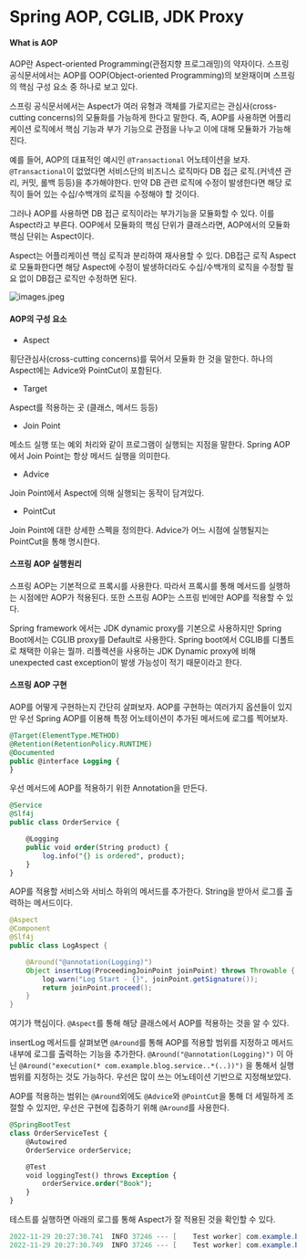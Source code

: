 # Spring AOP, CGLIB, JDK Proxy

#### What is AOP

AOP란 Aspect-oriented Programming(관점지향 프로그래밍)의 약자이다. 스프링 공식문서에서는 AOP를 OOP(Object-oriented Programming)의 보완재이며 스프링의 핵심 구성 요소 중 하나로 보고 있다.

스프링 공식문서에서는 Aspect가 여러 유형과 객체를 가로지르는 관심사(cross-cutting concerns)의 모듈화를 가능하게 한다고 말한다. 즉, AOP를 사용하면 어플리케이션 로직에서 핵심 기능과 부가 기능으로 관점을 나누고 이에 대해 모듈화가 가능해진다.

예를 들어, AOP의 대표적인 예시인 `@Transactional` 어노테이션을 보자. `@Transactional`이 없었다면 서비스단의 비즈니스 로직마다 DB 접근 로직.(커넥션 관리, 커밋, 롤백 등등)을 추가해야한다. 만약 DB 관련 로직에 수정이 발생한다면 해당 로직이 들어 있는 수십/수백개의 로직을 수정해야 할 것이다.

그러나 AOP를 사용하면 DB 접근 로직이라는 부가기능을 모듈화할 수 있다. 이를 Aspect라고 부른다. OOP에서 모듈화의 핵심 단위가 클래스라면, AOP에서의 모듈화 핵심 단위는 Aspect이다.

Aspect는 어플리케이션 핵심 로직과 분리하여 재사용할 수 있다. DB접근 로직 Aspect로 모듈화한다면 해당 Aspect에 수정이 발생하더라도 수십/수백개의 로직을 수정할 필요 없이 DB접근 로직만 수정하면 된다.

![images.jpeg](https://s3-us-west-2.amazonaws.com/secure.notion-static.com/d62cc179-6601-4921-8b18-7e018781fb4e/images.jpeg)

#### AOP의 구성 요소

* Aspect

횡단관심사(cross-cutting concerns)를 묶어서 모듈화 한 것을 말한다. 하나의 Aspect에는 Advice와 PointCut이 포함된다.

* Target

Aspect를 적용하는 곳 (클래스, 메서드 등등)

* Join Point

메소드 실행 또는 예외 처리와 같이 프로그램이 실행되는 지점을 말한다. Spring AOP에서 Join Point는 항상 메서드 실행을 의미한다.

* Advice

Join Point에서 Aspect에 의해 실행되는 동작이 담겨있다.

* PointCut

Join Point에 대한 상세한 스펙을 정의한다. Advice가 어느 시점에 실행될지는 PointCut을 통해 명시한다.

#### 스프링 AOP 실행원리

스프링 AOP는 기본적으로 프록시를 사용한다. 따라서 프록시를 통해 메서드를 실행하는 시점에만 AOP가 적용된다. 또한 스프링 AOP는 스프링 빈에만 AOP를 적용할 수 있다.

Spring framework 에서는 JDK dynamic proxy를 기본으로 사용하지만 Spring Boot에서는 CGLIB proxy를 Default로 사용한다. Spring boot에서 CGLIB를 디폴트로 채택한 이유는 뭘까. 리플렉션을 사용하는 JDK Dynamic proxy에 비해 unexpected cast exception이 발생 가능성이 적기 때문이라고 한다.

#### 스프링 AOP 구현

AOP를 어떻게 구현하는지 간단히 살펴보자. AOP를 구현하는 여러가지 옵션들이 있지만 우선 Spring AOP를 이용해 특정 어노테이션이 추가된 메서드에 로그를 찍어보자.

```sql
@Target(ElementType.METHOD)
@Retention(RetentionPolicy.RUNTIME)
@Documented
public @interface Logging {
}
```

우선 메서드에 AOP를 적용하기 위한 Annotation을 만든다.

```sql
@Service
@Slf4j
public class OrderService {

    @Logging
    public void order(String product) {
        log.info("{} is ordered", product);
    }
}
```

AOP를 적용할 서비스와 서비스 하위의 메서드를 추가한다. String을 받아서 로그를 출력하는 메서드이다.

```java
@Aspect
@Component
@Slf4j
public class LogAspect {

    @Around("@annotation(Logging)")
    Object insertLog(ProceedingJoinPoint joinPoint) throws Throwable {
        log.warn("Log Start - {}", joinPoint.getSignature());
        return joinPoint.proceed();
    }
}
```

여기가 핵심이다. `@Aspect`를 통해 해당 클래스에서 AOP를 적용하는 것을 알 수 있다.

insertLog 메서드를 살펴보면 `@Around`를 통해 AOP를 적용할 범위를 지정하고 메서드 내부에 로그를 출력하는 기능을 추가한다. `@Around("@annotation(Logging)")` 이 아닌 `@Around("execution(* com.example.blog.service..*(..))")` 을 통해서 실행 범위를 지정하는 것도 가능하다. 우선은 많이 쓰는 어노테이션 기반으로 지정해보았다.

AOP를 적용하는 범위는 `@Around`외에도 `@Advice`와 `@PointCut`을 통해 더 세밀하게 조절할 수 있지만, 우선은 구현에 집중하기 위해 `@Around`를 사용한다.

```sql
@SpringBootTest
class OrderServiceTest {
    @Autowired
    OrderService orderService;

    @Test
    void loggingTest() throws Exception {
        orderService.order("Book");
    }
}
```

테스트를 실행하면 아래의 로그를 통해 Aspect가 잘 적용된 것을 확인할 수 있다.

```java
2022-11-29 20:27:30.741  INFO 37246 --- [    Test worker] com.example.blog.aop.LogAspect           : aop test2 - void com.example.blog.service.OrderService.order(String)
2022-11-29 20:27:30.749  INFO 37246 --- [    Test worker] com.example.blog.service.OrderService    : Book is ordered
```
